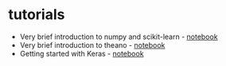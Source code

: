 # tutorials

- Very brief introduction to numpy and scikit-learn - [notebook](numpy_sklearn.ipynb)
- Very brief introduction to theano - [notebook](theano.ipynb)
- Getting started with Keras - [notebook](keras.ipynb)
